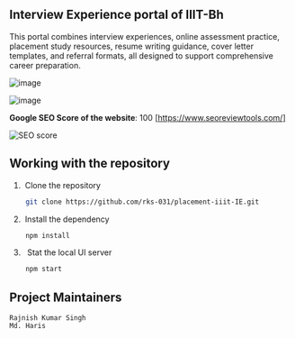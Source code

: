 ## Interview Experience portal of IIIT-Bh

This portal combines interview experiences, online assessment practice, placement study resources, resume writing guidance, cover letter templates, and referral formats, all designed to support comprehensive career preparation.

![image](https://github.com/user-attachments/assets/0e85f698-ccd1-470c-8810-94e8a76af342)

![image](https://github.com/user-attachments/assets/7849d9a8-2fdb-4c42-9e1f-af1bf9abc5fd)

**Google SEO Score of the website**: 100 [https://www.seoreviewtools.com/]

![SEO score](https://github.com/user-attachments/assets/6b498c0b-f5e7-4af3-a9b3-ae67848a1517)

## Working with the repository

1. &nbsp;Clone the repository

```bash
    git clone https://github.com/rks-031/placement-iiit-IE.git
```

2. &nbsp;Install the dependency

```bash
    npm install
```

3. &nbsp; Stat the local UI server

```bash
    npm start
```

## Project Maintainers

`Rajnish Kumar Singh` <br/>
`Md. Haris`
